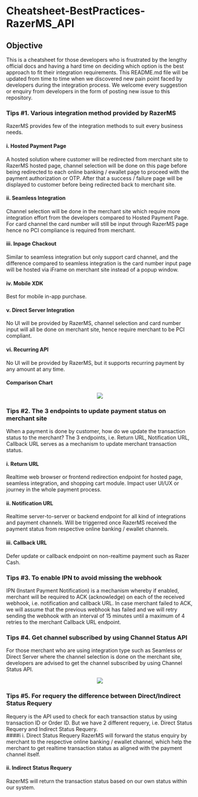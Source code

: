 # Cheatsheet-BestPractices-RazerMS_API  

## Objective  
This is a cheatsheet for those developers who is frustrated by the lengthy official docs and having a hard time on deciding which option is the best approach to fit their integration requirements. This README.md file will be updated from time to time when we discovered new pain point faced by developers during the integration process. We welcome every suggestion or enquiry from developers in the form of posting new issue to this repository.  

### Tips #1. Various integration method provided by RazerMS  
RazerMS provides few of the integration methods to suit every business needs.  
#### i. Hosted Payment Page  
A hosted solution where customer will be redirected from merchant site to RazerMS hosted page, channel selection will be done on this page before being redirected to each online banking / ewallet page to proceed with the payment authorization or OTP. After that a success / failure page will be displayed to customer before being redirected back to merchant site.
#### ii. Seamless Integration
Channel selection will be done in the merchant site which require more integration effort from the developers compared to Hosted Payment Page. For card channel the card number will still be input through RazerMS page hence no PCI compliance is required from merchant. 
#### iii. Inpage Chackout
Similar to seamless integration but only support card channel, and the difference compared to seamless integration is the card number input page will be hosted via iFrame on merchant site instead of a popup window.  
#### iv. Mobile XDK  
Best for mobile in-app purchase.
#### v. Direct Server Integration
No UI will be provided by RazerMS, channel selection and card number input will all be done on merchant site, hence require merchant to be PCI compliant.  
#### vi. Recurring API  
No UI will be provided by RazerMS, but it supports recurring payment by any amount at any time.  

#### Comparison Chart
<p align="center">
<img src="https://user-images.githubusercontent.com/19460508/180356625-1e42fc30-9d15-4da6-af04-aab8fd34cf9c.png" />
</p>

### Tips #2. The 3 endpoints to update payment status on merchant site  
When a payment is done by customer, how do we update the transaction status to the merchant? The 3 endpoints, i.e. Return URL, Notification URL, Callback URL serves as a mechanism to update merchant transaction status.  
#### i. Return URL
Realtime web browser or frontend redirection endpoint for hosted page, seamless integration, and shopping cart module. Impact user UI/UX or journey in the whole payment process.  
#### ii. Notification URL
Realtime server-to-server or backend endpoint for all kind of integrations and payment channels. Will be triggerred once RazerMS received the payment status from respective online banking / ewallet channels.  
#### iii. Callback URL  
Defer update or callback endpoint on non-realtime payment such as Razer Cash.  

### Tips #3. To enable IPN to avoid missing the webhook   
IPN (Instant Payment Notification) is a mechanism whereby if enabled, merchant will be required to ACK (acknowledge) on each of the received webhook, i.e. notification and callback URL. In case merchant failed to ACK, we will assume that the previous webhook has failed and we will retry sending the webhook with an interval of 15 minutes until a maximum of 4 retries to the merchant Callback URL endpoint.  

### Tips #4. Get channel subscribed by using Channel Status API
For those merchant who are using integration type such as Seamless or Direct Server where the channel selection is done on the merchant site, developers are advised to get the channel subscribed by using Channel Status API.  

<p align="center">
<img src="https://user-images.githubusercontent.com/19460508/180359757-b2a1dd13-d42c-4fd0-92e6-c12945834680.png" />
</p>

### Tips #5. For requery the difference between Direct/Indirect Status Requery  
Requery is the API used to check for each transaction status by using transaction ID or Order ID. But we have 2 different requery, i.e. Direct Status Requery and Indirect Status Requery.  
####i i. Direct Status Requery
RazerMS will forward the status enquiry by merchant to the respective online banking / ewallet channel, which help the merchant to get realtime transaction status as aligned with the payment channel itself.  
#### ii. Indirect Status Requery
RazerMS will return the transaction status based on our own status within our system.
